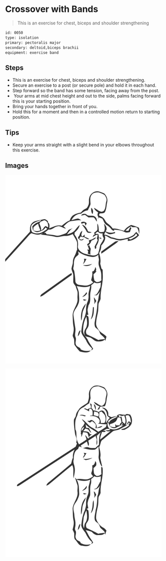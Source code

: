 # Crossover with Bands

> This is an exercise for chest, biceps and shoulder strengthening

``` 
id: 0050 
type: isolation 
primary: pectoralis major 
secondary: deltoid,biceps brachii 
equipment: exercise band 
``` 


## Steps


 - This is an exercise for chest, biceps and shoulder strengthening.
 - Secure an exercise to a post (or secure pole) and hold it in each hand.
 - Step forward so the band has some tension, facing away from the post.
 -  Your arms at mid chest height and out to the side, palms facing forward this is your starting position.
 - Bring your hands together in front of you.
 - Hold this for a moment and then in a controlled motion return to starting position.

## Tips


 - Keep your arms straight with a slight bend in your elbows throughout this exercise.

## Images

![](./../svg/0050-relaxation.svg "")

![](./../svg/0050-tension.svg "")

